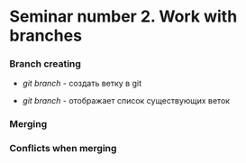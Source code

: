 # Seminar number 2. Work with branches

### Branch creating

* *git branch <name>* - создать ветку в git

* *git branch* - отображает список существующих веток

### Merging

### Conflicts when merging